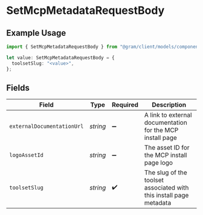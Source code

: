 # SetMcpMetadataRequestBody

## Example Usage

```typescript
import { SetMcpMetadataRequestBody } from "@gram/client/models/components";

let value: SetMcpMetadataRequestBody = {
  toolsetSlug: "<value>",
};
```

## Fields

| Field                                                              | Type                                                               | Required                                                           | Description                                                        |
| ------------------------------------------------------------------ | ------------------------------------------------------------------ | ------------------------------------------------------------------ | ------------------------------------------------------------------ |
| `externalDocumentationUrl`                                         | *string*                                                           | :heavy_minus_sign:                                                 | A link to external documentation for the MCP install page          |
| `logoAssetId`                                                      | *string*                                                           | :heavy_minus_sign:                                                 | The asset ID for the MCP install page logo                         |
| `toolsetSlug`                                                      | *string*                                                           | :heavy_check_mark:                                                 | The slug of the toolset associated with this install page metadata |